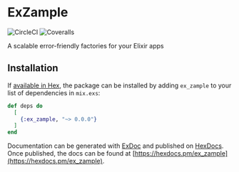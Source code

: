 # ExZample

![CircleCI](https://img.shields.io/circleci/build/github/ulissesalmeida/ex_zample)
![Coveralls](https://img.shields.io/coveralls/github/ulissesalmeida/ex_zample)

A scalable error-friendly factories for your Elixir apps

## Installation

If [available in Hex](https://hex.pm/docs/publish), the package can be installed
by adding `ex_zample` to your list of dependencies in `mix.exs`:

```elixir
def deps do
  [
    {:ex_zample, "~> 0.0.0"}
  ]
end
```

Documentation can be generated with [ExDoc](https://github.com/elixir-lang/ex_doc)
and published on [HexDocs](https://hexdocs.pm). Once published, the docs can
be found at [https://hexdocs.pm/ex_zample](https://hexdocs.pm/ex_zample).
